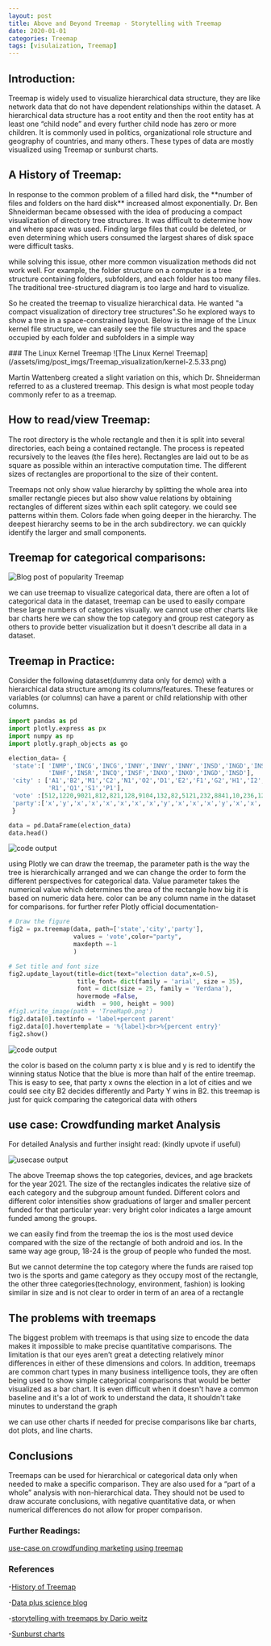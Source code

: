 ```yaml
---
layout: post
title: Above and Beyond Treemap - Storytelling with Treemap
date: 2020-01-01
categories: Treemap
tags: [visulaization, Treemap]
---
```


## Introduction:

<p>Treemap is widely used to visualize hierarchical data structure, they are like network data that do not have dependent relationships within the dataset. A hierarchical data structure has a root entity and then the root entity has at least one “child node” and every further child node has zero or more children. It is commonly used in politics, organizational role structure and geography of countries, and many others. These types of data are mostly visualized using Treemap or sunburst charts.</p>

## A History of Treemap:

<p>In response to the common problem of a filled hard disk, the **number of files and folders on the hard disk** increased almost exponentially. Dr. Ben Shneiderman became obsessed with the idea of producing a compact visualization of directory tree structures. It was difficult to determine how and where space was used. Finding large files that could be deleted, or even determining which users consumed the largest shares of disk space were difficult tasks. </p>

<p>while solving this issue, other more common visualization methods did not work well.    For example, the folder structure on a computer is a tree structure containing folders, subfolders, and each folder has too many files. The traditional tree-structured diagram is too large and hard to visualize.</p>
<p>So he created the treemap to visualize hierarchical data. He wanted "a compact visualization of directory tree structures".So he explored ways to show a tree in a space-constrained layout. Below is the image of the Linux kernel file structure, we can easily see the file structures and the space occupied by each folder and subfolders in a simple way</p>
### The Linux Kernel Treemap
![The Linux Kernel Treemap](/assets/img/post_imgs/Treemap_visualization/kernel-2.5.33.png)

<p>Martin Wattenberg created a slight variation on this, which Dr. Shneiderman referred to as a clustered treemap. This design is what most people today commonly refer to as a treemap.</p>

## How to read/view Treemap:

<p>The root directory is the whole rectangle and then it is split into several directories, each being a contained rectangle. The process is repeated recursively to the leaves (the files here). Rectangles are laid out to be as square as possible within an interactive computation time. The different sizes of rectangles are proportional to the size of their content.</p>
<p>Treemaps not only show value hierarchy by splitting the whole area into smaller rectangle pieces but also show value relations by obtaining rectangles of different sizes within each split category. we could see patterns within them. Colors fade when going deeper in the hierarchy. The deepest hierarchy seems to be in the arch subdirectory. we can quickly identify the larger and small components.</p>

## Treemap for categorical comparisons:

![Blog post of popularity Treemap](/assets/img/post_imgs/Treemap_visualization/example1.jpg)

<p>we can use treemap to visualize categorical data, there are often a lot of categorical data in the dataset, treemap can be used to easily compare these large numbers of categories visually. we cannot use other charts like bar charts here we can show the top category and group rest category as others to provide better visualization but it doesn't describe all data in a dataset.</p>

## Treemap in Practice:

<p>Consider the following dataset(dummy data only for demo) with a hierarchical data structure among its columns/features. These features or variables (or columns) can have a parent or child relationship with other columns.</p>

```python
import pandas as pd
import plotly.express as px
import numpy as np
import plotly.graph_objects as go

election_data= {
 'state':[ 'INMP','INCG','INCG','INNY','INNY','INNY','INSD','INGD','INSF','INSA','INAS',
           'INHF','INSR','INCQ','INSF','INXO','INXO','INGD','INSD'],
 'city' : ['A1','B2','M1','C2','N1','O2','D1','E2','F1','G2','H1','I2','J1','K2','L3',
           'R1','Q1','S1','P1'],
 'vote' :[512,1220,9021,812,821,128,9104,132,82,5121,232,8841,10,236,1200,60,4120,6012,20],
 'party':['x','y','x','x','x','x','x','x','y','x','x','x','y','x','x','y','x','x','y']
 }

data = pd.DataFrame(election_data)
data.head()
```

![code output](/assets/img/post_imgs/Treemap_visualization/head_code1.PNG)

<p>using Plotly we can draw the treemap, the parameter path is the way the tree is hierarchically arranged and we can change the order to form the different perspectives for categorical data. Value parameter takes the numerical value which determines the area of the rectangle how big it is based on numeric data here. color can be any column name in the dataset for comparisons.  for further refer Plotly official  documentation-</p>
<https://plotly.com/python/treemaps>

```python
# Draw the figure
fig2 = px.treemap(data, path=['state','city','party'],
                  values = 'vote',color="party",
                  maxdepth =-1
                  )

# Set title and font size
fig2.update_layout(title=dict(text="election data",x=0.5),
                   title_font= dict(family = 'arial', size = 35),
                   font = dict(size = 25, family = 'Verdana'),
                   hovermode =False,
                   width  = 900, height = 900)
#fig1.write_image(path + 'TreeMap0.png')
fig2.data[0].textinfo = 'label+percent parent'
fig2.data[0].hovertemplate = '%{label}<br>%{percent entry}'
fig2.show()
```

![code output](/assets/img/post_imgs/Treemap_visualization/election%20treemap.png)

<p>the color is based on the column party x is blue and y is red to identify the winning status
Notice that the blue is more than half of the entire treemap. This is easy to see, that party x  owns the election in a lot of cities and we could see city B2 decides differently and Party Y wins in B2. this treemap is just for quick comparing the categorical data with others </p>

## use case: Crowdfunding market Analysis

<p>For detailed Analysis and further insight read: (kindly upvote if useful)</p>
<https://app.datacamp.com/workspace/w/44dfaf06-6b17-4740-a805-9738b06fa110>

![usecase output](/assets/img/post_imgs/Treemap_visualization/datacamp_treemap.png)

<p>The above Treemap shows the top categories, devices, and age brackets for the year 2021. The size of the rectangles indicates the relative size of each category and the subgroup amount funded. Different colors and different color intensities show graduations of larger and smaller percent funded for that particular year: very bright color indicates a large amount funded among the groups.</p>
<p>we can easily find from the treemap the ios is the most used device compared with the size of the rectangle of both android and ios. In the same way age group, 18-24 is the group of people who funded the most.</p>
<p>But we cannot determine the top category where the funds are raised top two is  the sports and game category as they occupy most of the rectangle, the other three categories(technology, environment, fashion) is looking similar in size and is not clear to order in term of an area of a rectangle</p>

## The problems with treemaps

<p>The biggest problem with treemaps is that using size to encode the data makes it impossible to make precise quantitative comparisons. The limitation is that our eyes aren’t great a detecting relatively minor differences in either of these dimensions and colors.  In addition, treemaps are common chart types in many business intelligence tools, they are often being used to show simple categorical comparisons that would be better visualized as a bar chart. It is even difficult when it doesn't have a common baseline and it's a lot of work to understand the data, it shouldn't take minutes to understand the graph</p>
<p>we can use other charts if needed for precise comparisons like bar charts, dot plots, and line charts.</p>

## Conclusions

<p>Treemaps can be used for hierarchical or categorical data only when needed to make a  specific comparison. They are also used for a “part of a whole” analysis with non-hierarchical data. They should not be used to draw accurate conclusions, with negative quantitative data, or when numerical differences do not allow for proper comparison.</p>

### Further Readings:

[use-case on crowdfunding marketing using treemap](https://app.datacamp.com/workspace/w/44dfaf06-6b17-4740-a805-9738b06fa110)

### References

-[History of Treemap](https://www.cs.umd.edu/hcil/treemap-history/)

-[Data plus science blog](https://www.dataplusscience.com/UsingTreemaps.html)

-[storytelling with treemaps by Dario weitz ](https://towardsdatascience.com/treemaps-why-and-how-cfb1e1c863e8)

-[Sunburst charts](https://pr2tik1.github.io/blog/python/data%20visualization/2021/11/21/Plotly-Sunburst.html)
